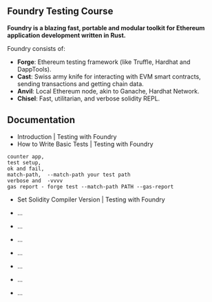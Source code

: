## Foundry Testing Course

**Foundry is a blazing fast, portable and modular toolkit for Ethereum application development written in Rust.**

Foundry consists of:

-   **Forge**: Ethereum testing framework (like Truffle, Hardhat and DappTools).
-   **Cast**: Swiss army knife for interacting with EVM smart contracts, sending transactions and getting chain data.
-   **Anvil**: Local Ethereum node, akin to Ganache, Hardhat Network.
-   **Chisel**: Fast, utilitarian, and verbose solidity REPL.

## Documentation

- Introduction | Testing with Foundry
- How to Write Basic Tests | Testing with Foundry 
````
counter app,
test setup, 
ok and fail,
match-path,  --match-path your test path
verbose and  -vvvv
gas report - forge test --match-path PATH --gas-report
````
- Set Solidity Compiler Version | Testing with Foundry

- ...
- ...
- ...
- ...
- ...
- ...
- ...
